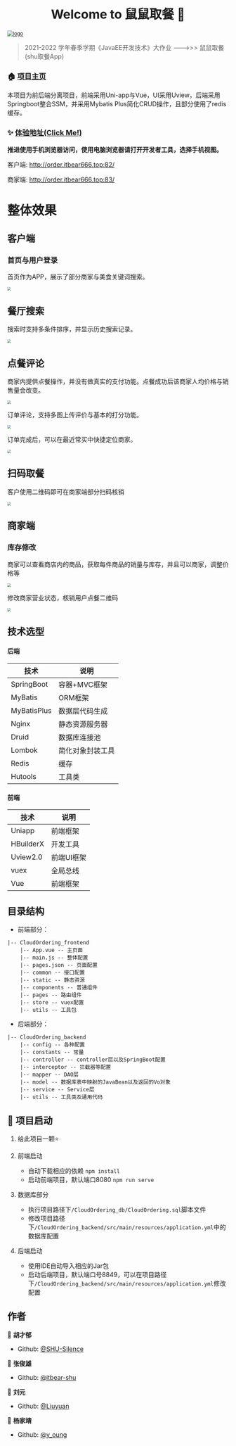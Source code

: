 <h1 align="center">Welcome to 鼠鼠取餐 👋</h1>

[<img src="https://shu-silence.oss-cn-shanghai.aliyuncs.com/img/2022/t.png" alt="logo" style="zoom: 80%;" />](http://order.itbear666.top:82/)


> 2021-2022 学年春季学期《JavaEE开发技术》大作业 --->>> 鼠鼠取餐 (shu取餐App)

### 🏠 [项目主页](https://github.com/SHU-Silence/shushuCloudOrder)

本项目为前后端分离项目，前端采用Uni-app与Vue，UI采用Uview，后端采用Springboot整合SSM，并采用Mybatis Plus简化CRUD操作，且部分使用了redis缓存。

### ✨ [体验地址(Click Me!)](http://order.itbear666.top:82/)

**推进使用手机浏览器访问，使用电脑浏览器请打开开发者工具，选择手机视图。**

客户端: http://order.itbear666.top:82/

商家端: http://order.itbear666.top:83/

# 整体效果

## 客户端

### 首页与用户登录

首页作为APP，展示了部分商家与美食关键词搜索。

<img src="https://shu-silence.oss-cn-shanghai.aliyuncs.com/img/2022/20220602000059.png" style="zoom:50%;" />

## 餐厅搜索

搜索时支持多条件排序，并显示历史搜索记录。

<img src="https://shu-silence.oss-cn-shanghai.aliyuncs.com/img/2022/20220602085418.png" style="zoom:50%;" />

## 点餐评论

商家内提供点餐操作，并没有做真实的支付功能。点餐成功后该商家人均价格与销售量会改变。

<img src="https://shu-silence.oss-cn-shanghai.aliyuncs.com/img/2022/20220602081352.png" style="zoom:50%;" />

订单评论，支持多图上传评价与基本的打分功能。

<img src="https://shu-silence.oss-cn-shanghai.aliyuncs.com/img/2022/20220602081937.png" style="zoom:50%;" />

订单完成后，可以在最近常买中快捷定位商家。

<img src="https://shu-silence.oss-cn-shanghai.aliyuncs.com/img/2022/20220602082152.png" style="zoom:50%;" />





## 扫码取餐

客户使用二维码即可在商家端部分扫码核销

<img src="https://shu-silence.oss-cn-shanghai.aliyuncs.com/img/2022/20220602081155.png" style="zoom:50%;" />



## 商家端

### 库存修改

商家可以查看商店内的商品，获取每件商品的销量与库存，并且可以商家，调整价格等

<img src="https://shu-silence.oss-cn-shanghai.aliyuncs.com/img/2022/20220602082949.png" style="zoom:50%;" />

修改商家营业状态，核销用户点餐二维码

<img src="https://shu-silence.oss-cn-shanghai.aliyuncs.com/img/2022/20220602083816.png" style="zoom:50%;" />

## 技术选型

#### 后端

| 技术        | 说明             |
| ----------- | ---------------- |
| SpringBoot  | 容器+MVC框架     |
| MyBatis     | ORM框架          |
| MyBatisPlus | 数据层代码生成   |
| Nginx       | 静态资源服务器   |
| Druid       | 数据库连接池     |
| Lombok      | 简化对象封装工具 |
| Redis       | 缓存             |
| Hutools     | 工具类           |

#### 前端

| 技术      | 说明       |
| --------- | ---------- |
| Uniapp    | 前端框架   |
| HBuilderX | 开发工具   |
| Uview2.0  | 前端UI框架 |
| vuex      | 全局总线   |
| Vue       | 前端框架   |


## 目录结构

- 前端部分：

```
|-- CloudOrdering_frontend
    |-- App.vue -- 主页面
    |-- main.js -- 整体配置
    |-- pages.json -- 页面配置
    |-- common -- 接口配置
    |-- static -- 静态资源
    |-- components -- 普通组件
    |-- pages -- 路由组件
    |-- store -- vuex配置
    |-- utils -- 工具包
```

- 后端部分：

```
|-- CloudOrdering_backend
	|-- config -- 各种配置
	|-- constants -- 常量
    |-- controller -- controller层以及SpringBoot配置
    |-- interceptor -- 拦截器等配置
    |-- mapper -- DAO层
    |-- model -- 数据库表中映射的JavaBean以及返回的Vo对象
    |-- service -- Service层
    |-- utils -- 工具类及通用代码
```


## 🚀 项目启动

1. 给此项目一颗⭐️
2. 前端启动
   - 自动下载相应的依赖 `npm install `
   - 启动前端项目，默认端口8080 `npm run serve`
3. 数据库部分
   - 执行项目路径下`/CloudOrdering_db/CloudOrdering.sql`脚本文件
   - 修改项目路径下`/CloudOrdering_backend/src/main/resources/application.yml`中的数据库配置

4. 后端启动
   - 使用IDE自动导入相应的Jar包
   - 启动后端项目，默认端口号8849，可以在项目路径下`/CloudOrdering_backend/src/main/resources/application.yml`修改配置

## 作者

👤 **胡才郁**

- Github: [@SHU-Silence](https://github.com/SHU-Silence)

👤 **张俊雄**

- Github: [@itbear-shu](https://github.com/itbear-shu)

👤 **刘元**

- Github: [@Liuyuan](https://github.com/LiuYuan-SHU)

👤 **杨家靖**

- Github: [@y_oung](https://gitee.com/y_oung)

